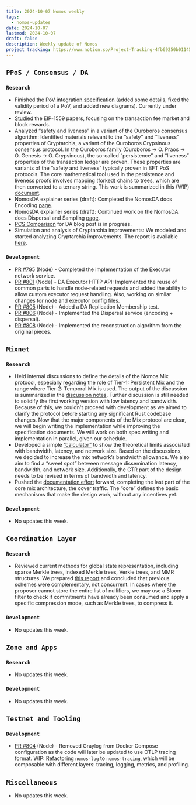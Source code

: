 ```yaml
---
title: 2024-10-07 Nomos weekly
tags:
  - nomos-updates
date: 2024-10-07
lastmod: 2024-10-07
draft: false
description: Weekly update of Nomos
project tracking: https://www.notion.so/Project-Tracking-4fb69250b0114573a71c57882165eec3
---
```


## `PPoS / Consensus / DA`

### `Research`

- Finished the [PoV integration specification](https://www.notion.so/Proof-of-Validator-Specification-5cd02f594d4d4a66be5e9f1ebf95d7d8?pvs=4#d07d5f29743b444395cba40f30239820) (added some details, fixed the validity period of a PoV, and added new diagrams). Currently under review.
- [Studied](https://www.notion.so/Transaction-Fee-Mechanism-Design-for-the-Ethereum-Blockchain-da641345369b44158c213f1cbce22529) the EIP-1559 papers, focusing on the transaction fee market and block rewards.
- Analyzed “safety and liveness” in a variant of the Ouroboros consensus algorithm: Identified materials relevant to the “safety” and “liveness” properties of Cryptarchia, a variant of the Ouroboros Crypsinous consensus protocol. In the Ouroboros family (Ouroboros → O. Praos → O. Genesis → O. Crypsinous), the so-called “persistence” and “liveness” properties of the transaction ledger are proven. These properties are variants of the “safety and liveness” typically proven in BFT PoS protocols. The core mathematical tool used in the persistence and liveness proofs involves mapping (forked) chains to trees, which are then converted to a ternary string. This work is summarized in this (WIP) [document](https://www.notion.so/Analysis-of-safety-and-liveness-1188f96fb65c804c9f46c04c5763de8c?pvs=4).
- NomosDA explainer series (draft): Completed the NomosDA docs Encoding [page](https://www.notion.so/Encoding-1038f96fb65c8077a9f9f895327e5a05).
- NomosDA explainer series (draft): Continued work on the NomosDA docs Dispersal and Sampling [page](https://www.notion.so/Dispersal-and-Sampling-10d8f96fb65c80ebb220e0fdad24bbb1).
- [PCS Comparison](https://www.notion.so/Oct-11-PCS-Comparison-for-DA-10e8f96fb65c80a8aa12e881d17f271d) for DA blog post is in progress.
- Simulation and analysis of Cryptarchia improvements: We modeled and started analyzing Cryptarchia improvements. The report is available [here](https://www.notion.so/Analyzing-Cryptarchia-Improvements-1188f96fb65c804aab14c68f191976fb?pvs=4#1188f96fb65c802db858fa2065e8e02a).

### `Development`

- [PR #795](https://github.com/logos-co/nomos-node/pull/795) (Node) - Completed the implementation of the Executor network service.
- [PR #801](https://github.com/logos-co/nomos-node/pull/801) (Node) - DA Executor HTTP API: Implemented the reuse of common parts to handle node-related requests and added the ability to allow custom executor request handling. Also, working on similar changes for node and executor config files.
- [PR #805](https://github.com/logos-co/nomos-node/pull/805) (Node) - Added a DA Replication Membership test.
- [PR #806](https://github.com/logos-co/nomos-node/pull/806) (Node) - Implemented the Dispersal service (encoding + dispersal).
- [PR #808](https://github.com/logos-co/nomos-node/pull/808) (Node) - Implemented the reconstruction algorithm from the original pieces.

## `Mixnet`

### `Research`

- Held internal discussions to define the details of the Nomos Mix protocol, especially regarding the role of Tier-1: Persistent Mix and the range where Tier-2: Temporal Mix is used. The output of the discussion is summarized in the [discussion notes](https://www.notion.so/2024-10-02-Clarifying-Protocol-Details-1158f96fb65c80d197ede1967439d34d?pvs=4). Further discussion is still needed to solidify the first working version with low latency and bandwidth. Because of this, we couldn't proceed with development as we aimed to clarify the protocol before starting any significant Rust codebase changes. Now that the major components of the Mix protocol are clear, we will begin writing the implementation while improving the specification documents. We will work on both spec writing and implementation in parallel, given our schedule.
- Developed a simple [“calculator”](https://docs.google.com/spreadsheets/d/1eHfTir09CMkVqFTB78eZR9a0980XRi62Lyw7sa-AxjE) to show the theoretical limits associated with bandwidth, latency, and network size. Based on the discussions, we decided to increase the mix network’s bandwidth allowance. We also aim to find a “sweet spot” between message dissemination latency, bandwidth, and network size. Additionally, the GTR part of the design needs to be revised in terms of bandwidth and latency.
- Pushed the [documentation effort](https://www.notion.so/WIP-Nomos-Mix-Tier-3-Cover-Traffic-10b8f96fb65c80cab153de10115e0023) forward, completing the last part of the core mix architecture, the cover traffic. The “core” defines the basic mechanisms that make the design work, without any incentives yet.

### `Development`

- No updates this week.

## `Coordination Layer`

### `Research`

- Reviewed current methods for global state representation, including sparse Merkle trees, indexed Merkle trees, Verkle trees, and MMR structures. We prepared [this report](https://www.notion.so/Preliminary-Research-global-state-representation-1128f96fb65c80f998fef97742f8e1e4) and concluded that previous schemes were complementary, not concurrent. In cases where the proposer cannot store the entire list of nullifiers, we may use a Bloom filter to check if commitments have already been consumed and apply a specific compression mode, such as Merkle trees, to compress it.

### `Development`

- No updates this week.

## `Zone and Apps`

### `Research`

- No updates this week.

### `Development`

- No updates this week.

## `Testnet and Tooling`

### `Development`

- [PR #804](https://github.com/logos-co/nomos-node/pull/804) (Node) - Removed Graylog from Docker Compose configuration as the code will later be updated to use OTLP tracing format. WIP: Refactoring `nomos-log` to `nomos-tracing`, which will be composable with different layers: tracing, logging, metrics, and profiling.

## `Miscellaneous`

- No updates this week.


